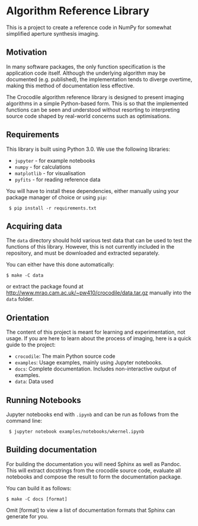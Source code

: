 
Algorithm Reference Library
===========================

This is a project to create a reference code in NumPy for somewhat
simplified aperture synthesis imaging.

Motivation
----------

In many software packages, the only function specification is the
application code itself. Although the underlying algorithm may be
documented (e.g. published), the implementation tends to diverge
overtime, making this method of documentation less effective.

The Crocodile algorithm reference library is designed to present
imaging algorithms in a simple Python-based form. This is so that the
implemented functions can be seen and understood without resorting to
interpreting source code shaped by real-world concerns such as
optimisations.

Requirements
------------

This library is built using Python 3.0. We use the following libraries:

  * `jupyter` - for example notebooks
  * `numpy` - for calculations
  * `matplotlib` - for visualisation
  * `pyfits` - for reading reference data

You will have to install these dependencies, either manually using
your package manager of choice or using `pip`:

     $ pip install -r requirements.txt

Acquiring data
--------------

The `data` directory should hold various test data that can be used to
test the functions of this library. However, this is not currently
included in the repository, and must be downloaded and extracted
separately.

You can either have this done automatically:

    $ make -C data

or extract the package found at
http://www.mrao.cam.ac.uk/~pw410/crocodile/data.tar.gz manually into
the `data` folder.

Orientation
-----------

The content of this project is meant for learning and experimentation,
not usage. If you are here to learn about the process of imaging, here
is a quick guide to the project:

  * `crocodile`: The main Python source code
  * `examples`: Usage examples, mainly using Jupyter notebooks.
  * `docs`: Complete documentation. Includes non-interactive output of examples.
  * `data`: Data used

Running Notebooks
-----------------

Jupyter notebooks end with `.ipynb` and can be run as follows from the
command line:

     $ jupyter notebook examples/notebooks/wkernel.ipynb

Building documentation
----------------------

For building the documentation you will need Sphinx as well as
Pandoc. This will extract docstrings from the crocodile source code,
evaluate all notebooks and compose the result to form the
documentation package.

You can build it as follows:

    $ make -C docs [format]

Omit [format] to view a list of documentation formats that Sphinx can
generate for you.
